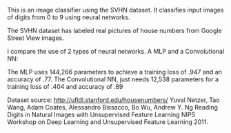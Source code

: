 This is an image classifier using the SVHN dataset. It classifies input images of digits from 0 to 9 using neural networks. 

The SVHN dataset has labeled real pictures of house numbers from Google Street View images. 

I compare the use of 2 types of neural networks. A MLP and a Convolutional NN:

The MLP uses 144,266 parameters to achieve a training loss of .947 and an accuracy of .77. 
The Convolutional NN, just needs 12,538 parameters for a training loss of .404 and accuracy of .89 

Dataset source:
http://ufldl.stanford.edu/housenumbers/
Yuval Netzer, Tao Wang, Adam Coates, Alessandro Bissacco, Bo Wu, Andrew Y. Ng Reading Digits in Natural Images with Unsupervised Feature Learning NIPS Workshop on Deep Learning and Unsupervised Feature Learning 2011.

